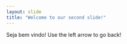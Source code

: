 ```yaml
---
layout: slide
title: "Welcome to our second slide!"
---
```

Seja bem vindo!
Use the left arrow to go back!
